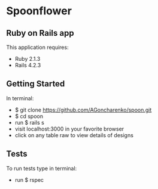 Spoonflower
================

Ruby on Rails app
-------------

This application requires:

- Ruby 2.1.3
- Rails 4.2.3

Getting Started
---------------

In terminal:

- $ git clone https://github.com/AGoncharenko/spoon.git
- $ cd spoon
- run $ rails s 
- visit localhost:3000 in your favorite browser
- click on any table raw to view details of designs

Tests
-------------------------

To run tests type in terminal:

- run $ rspec